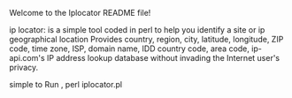 Welcome to the Iplocator README file!

ip locator: is a simple tool coded in perl to help you identify a site or ip geographical location 
Provides country, region, city, latitude, longitude, ZIP code, time zone, ISP, domain name, IDD country code, area code, ip-api.com's IP address lookup database without invading the Internet user's privacy. 


simple to Run , perl iplocator.pl
